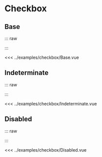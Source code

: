 <script setup lang='ts'>
	import Base from "../examples/checkbox/Base.vue"
	import Indeterminate from "../examples/checkbox/Indeterminate.vue"
	import Disabled from "../examples/checkbox/Disabled.vue"
</script>

# Checkbox

## Base

::: raw
<div class="preview">
  <Base />
</div>
:::

<<< ../examples/checkbox/Base.vue

## Indeterminate

::: raw
<div class="preview">
  <Indeterminate />
</div>
:::

<<< ../examples/checkbox/Indeterminate.vue

## Disabled

::: raw
<div class="preview">
  <Disabled />
</div>
:::

<<< ../examples/checkbox/Disabled.vue
